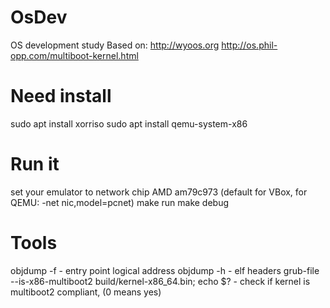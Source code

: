 # OsDev
OS development study
Based on:
    http://wyoos.org
    http://os.phil-opp.com/multiboot-kernel.html
    
    
# Need install
sudo apt install xorriso
sudo apt install qemu-system-x86


# Run it
set your emulator to network chip AMD am79c973 (default for VBox, for QEMU: -net nic,model=pcnet)
make run
make debug


# Tools
objdump -f - entry point logical address
objdump -h - elf headers
grub-file --is-x86-multiboot2 build/kernel-x86_64.bin; echo $? - check if kernel is multiboot2 compliant, (0 means yes)
